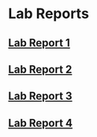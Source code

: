 # Lab Reports

## [Lab Report 1](lab-report-1-week-2.html)

## [Lab Report 2](lab-report-2-week-4.html)

## [Lab Report 3](lab-report-3-week-6.html)

## [Lab Report 4](lab-report-4-week-8.html)
